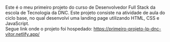 Este é o meu primeiro projeto do curso de Desenvolvedor Full Stack da escola de Tecnologia da DNC. Este projeto consiste na atividade de aula do ciclo base, no qual desenvolvi uma landing page utilizando HTML, CSS e JavaScript. \
Segue link onde o projeto foi hospedado: https://primeiro-projeto-lp-dnc-vitor.netlify.app/
